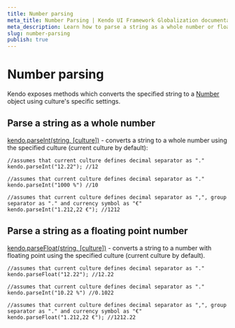 ```yaml
---
title: Number parsing
meta_title: Number Parsing | Kendo UI Framework Globalization documentation
meta_description: Learn how to parse a string as a whole number or floating point number using the specified culture.
slug: number-parsing
publish: true
---
```

# Number parsing

Kendo exposes methods which converts the specified string to a [Number](https://developer.mozilla.org/en/JavaScript/Reference/Global_Objects/Number) object using culture's specific settings.

## Parse a string as a whole number

[kendo.parseInt(string, [culture])](/kendo-ui/api/framework/kendo#parseInt) - converts a string to a whole number using the specified culture (current culture by default):

    //assumes that current culture defines decimal separator as "."
    kendo.parseInt("12.22"); //12

    //assumes that current culture defines decimal separator as "."
    kendo.parseInt("1000 %") //10

    //assumes that current culture defines decimal separator as ",", group separator as "." and currency symbol as "€"
    kendo.parseInt("1.212,22 €"); //1212

## Parse a string as a floating point number

[kendo.parseFloat(string, [culture])](/kendo-ui/api/framework/kendo#parseInt) - converts a string to a number with floating point using the specified culture (current culture by default).

    //assumes that current culture defines decimal separator as "."
    kendo.parseFloat("12.22"); //12.22

    //assumes that current culture defines decimal separator as "."
    kendo.parseInt("10.22 %") //0.1022

    //assumes that current culture defines decimal separator as ",", group separator as "." and currency symbol as "€"
    kendo.parseFloat("1.212,22 €"); //1212.22
